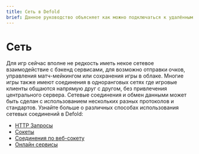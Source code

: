 ```yaml
---
title: Сеть в Defold
brief: Данное руководство объясняет как можно подключаться к удалённым серверам и выполнять другие виды сетевых соединений.
---
```


# Сеть

Для игр сейчас вполне не редкость иметь некое сетевое взаимодействие с бэкенд сервисами, для возможно отправки очков, управления матч-мейкингом или сохранения игры в облаке. Многие игры также имеют соединения в одноранговых сетях где игровые клиенты общаются напрямую друг с другом, без привлечения центрального сервера. Сетевые соединения и обмен данными может быть сделан с использованием нескольких разных протоколов и стандартов. Узнайте больше о различных способах использования сетевых соединений в Defold:

* [HTTP Запросы](/manuals/http-requests)
* [Сокеты](/manuals/socket-connections)
* [Соединения по веб-сокету](/manuals/websocket-connections)
* [Онлайн сервисы](/manuals/online-services)
